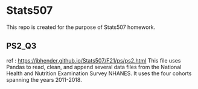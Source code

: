 # Stats507

This repo is created for the purpose of Stats507 homework.

## PS2_Q3

ref : https://jbhender.github.io/Stats507/F21/ps/ps2.html
This file uses Pandas to read, clean, and append several data files from the National Health and Nutrition Examination Survey NHANES. It uses the four cohorts spanning the years 2011-2018. 

